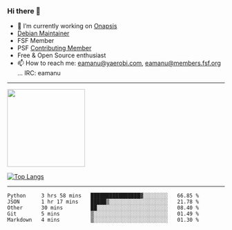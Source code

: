 ### Hi there 👋


- 🔭 I’m currently working on [Onapsis](http://onapsis.com)
- [Debian Maintainer](https://qa.debian.org/developer.php?login=eamanu%40yaerobi.com)
- FSF Member
- PSF [Contributing Member](https://www.python.org/psf/membership/#what-membership-classes-are-there)
- Free & Open Source enthusiast 
- 📫 How to reach me: eamanu@yaerobi.com, eamanu@members.fsf.org ... IRC: eamanu

---

<img height="180em" src="https://github-readme-stats.vercel.app/api?theme=dark&username=eamanu&show_icons=true&hide_border=true&&count_private=true&include_all_commits=true" />

[![Top Langs](https://github-readme-stats.vercel.app/api/top-langs/?theme=dark&username=eamanu&layout=compact)](https://github.com/anuraghazra/github-readme-stats)

---

<!--START_SECTION:waka-->
```text
Python     3 hrs 58 mins   ████████████████▓░░░░░░░░   66.85 % 
JSON       1 hr 17 mins    █████▒░░░░░░░░░░░░░░░░░░░   21.78 % 
Other      30 mins         ██░░░░░░░░░░░░░░░░░░░░░░░   08.40 % 
Git        5 mins          ▒░░░░░░░░░░░░░░░░░░░░░░░░   01.49 % 
Markdown   4 mins          ▒░░░░░░░░░░░░░░░░░░░░░░░░   01.30 % 
```
<!--END_SECTION:waka-->
